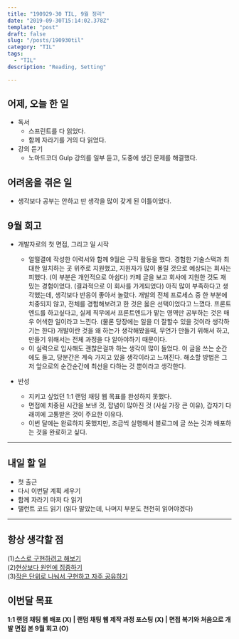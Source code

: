 ```yaml
---
title: "190929-30 TIL, 9월 정리"
date: "2019-09-30T15:14:02.378Z"
template: "post"
draft: false
slug: "/posts/190930til"
category: "TIL"
tags:
  - "TIL"
description: "Reading, Setting"

---
```


## 어제, 오늘 한 일

- 독서
  - 스프린트를 다 읽었다.
  - 함께 자라기를 거의 다 읽었다.
- 강의 듣기
  - 노마드코더 Gulp 강의를 일부 듣고, 도중에 생긴 문제를 해결했다.

## 어려움을 겪은 일

- 생각보다 공부는 안하고 딴 생각을 많이 갖게 된 이틀이었다.

## 9월 회고

- 개발자로의 첫 면접, 그리고 일 시작
  - 얼떨결에 작성한 이력서와 함께 9월은 구직 활동을 했다. 경험한 기술스택과 최대한 일치하는 곳 위주로 지원했고, 지원자가 많이 몰릴 것으로 예상되는 회사는 피했다. (이 부분은 개인적으로 아쉽다) 카페 글을 보고 회사에 지원한 것도 재밌는 경험이었다. (결과적으로 이 회사를 가게되었다) 아직 많이 부족하다고 생각했는데, 생각보다 반응이 좋아서 놀랐다. 개발의 전체 프로세스 중 한 부분에 치중되지 않고, 전체를 경험해보려고 한 것은 옳은 선택이었다고 느꼈다. 프론트엔드를 하고싶다고, 실제 직무에서 프론트엔드가 맡는 영역만 공부하는 것은 매우 어색한 일이라고 느낀다. (물론 당장에는 일을 더 잘할수 있을 것이라 생각하기는 한다) 개발이란 것을 왜 하는가 생각해봤을때, 무언가 만들기 위해서 하고, 만들기 위해서는 전체 과정을 다 알아야하기 때문이다.
  - 이 실력으로 입사해도 괜찮은걸까 하는 생각이 많이 들었다. 이 글을 쓰는 순간에도 들고, 당분간은 계속 가지고 있을 생각이라고 느껴진다. 해소할 방법은 그저 앞으로의 순간순간에 최선을 다하는 것 뿐이라고 생각한다.

- 반성
  - 지키고 싶었던 1:1 랜덤 채팅 웹 목표를 완성하지 못했다.
  - 면접에 치중된 시간을 보낸 것, 잡념이 많아진 것 (사실 가장 큰 이유), 갑자기 다래끼에 고통받은 것이 주요한 이유다.
  - 이번 달에는 완료하지 못했지만, 조금씩 실행해서 블로그에 글 쓰는 것과 배포하는 것을 완료하고 싶다.

---

## 내일 할 일

- 첫 출근
- 다시 이번달 계획 세우기
- 함께 자라기 마저 다 읽기
- 탤런트 코드 읽기 (읽다 말았는데, 나머지 부분도 천천히 읽어야겠다)

------



## 항상 생각할 점

(1)<u>스스로 구현하려고 해보기</u> <br>(2)<u>현상보다 원인에 집중하기</u> <br>(3)<u>작은 단위로 나눠서 구현하고 자주 공유하기</u>



## 이번달 목표

**1:1 랜덤 채팅 웹 배포 (X) | 랜덤 채팅 웹 제작 과정 포스팅 (X) | 면접 복기와 처음으로 개발 면접 본 9월 회고 (O)**


